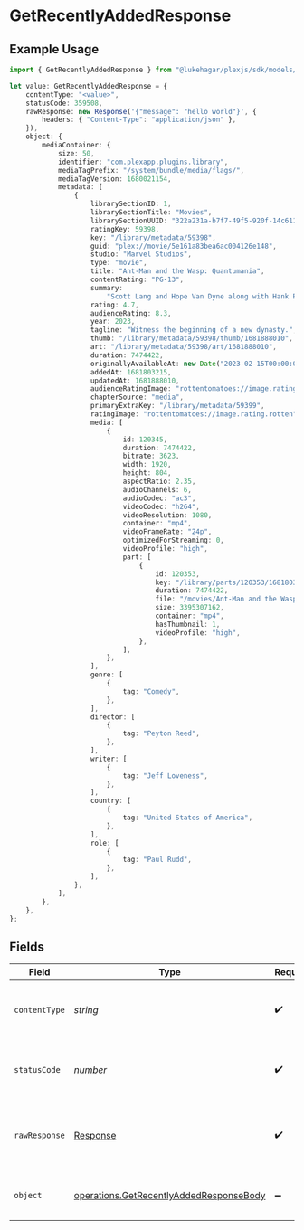 # GetRecentlyAddedResponse

## Example Usage

```typescript
import { GetRecentlyAddedResponse } from "@lukehagar/plexjs/sdk/models/operations";

let value: GetRecentlyAddedResponse = {
    contentType: "<value>",
    statusCode: 359508,
    rawResponse: new Response('{"message": "hello world"}', {
        headers: { "Content-Type": "application/json" },
    }),
    object: {
        mediaContainer: {
            size: 50,
            identifier: "com.plexapp.plugins.library",
            mediaTagPrefix: "/system/bundle/media/flags/",
            mediaTagVersion: 1680021154,
            metadata: [
                {
                    librarySectionID: 1,
                    librarySectionTitle: "Movies",
                    librarySectionUUID: "322a231a-b7f7-49f5-920f-14c61199cd30",
                    ratingKey: 59398,
                    key: "/library/metadata/59398",
                    guid: "plex://movie/5e161a83bea6ac004126e148",
                    studio: "Marvel Studios",
                    type: "movie",
                    title: "Ant-Man and the Wasp: Quantumania",
                    contentRating: "PG-13",
                    summary:
                        "Scott Lang and Hope Van Dyne along with Hank Pym and Janet Van Dyne explore the Quantum Realm where they interact with strange creatures and embark on an adventure that goes beyond the limits of what they thought was possible.",
                    rating: 4.7,
                    audienceRating: 8.3,
                    year: 2023,
                    tagline: "Witness the beginning of a new dynasty.",
                    thumb: "/library/metadata/59398/thumb/1681888010",
                    art: "/library/metadata/59398/art/1681888010",
                    duration: 7474422,
                    originallyAvailableAt: new Date("2023-02-15T00:00:00Z"),
                    addedAt: 1681803215,
                    updatedAt: 1681888010,
                    audienceRatingImage: "rottentomatoes://image.rating.upright",
                    chapterSource: "media",
                    primaryExtraKey: "/library/metadata/59399",
                    ratingImage: "rottentomatoes://image.rating.rotten",
                    media: [
                        {
                            id: 120345,
                            duration: 7474422,
                            bitrate: 3623,
                            width: 1920,
                            height: 804,
                            aspectRatio: 2.35,
                            audioChannels: 6,
                            audioCodec: "ac3",
                            videoCodec: "h264",
                            videoResolution: 1080,
                            container: "mp4",
                            videoFrameRate: "24p",
                            optimizedForStreaming: 0,
                            videoProfile: "high",
                            part: [
                                {
                                    id: 120353,
                                    key: "/library/parts/120353/1681803203/file.mp4",
                                    duration: 7474422,
                                    file: "/movies/Ant-Man and the Wasp Quantumania (2023)/Ant-Man.and.the.Wasp.Quantumania.2023.1080p.mp4",
                                    size: 3395307162,
                                    container: "mp4",
                                    hasThumbnail: 1,
                                    videoProfile: "high",
                                },
                            ],
                        },
                    ],
                    genre: [
                        {
                            tag: "Comedy",
                        },
                    ],
                    director: [
                        {
                            tag: "Peyton Reed",
                        },
                    ],
                    writer: [
                        {
                            tag: "Jeff Loveness",
                        },
                    ],
                    country: [
                        {
                            tag: "United States of America",
                        },
                    ],
                    role: [
                        {
                            tag: "Paul Rudd",
                        },
                    ],
                },
            ],
        },
    },
};
```

## Fields

| Field                                                                                                     | Type                                                                                                      | Required                                                                                                  | Description                                                                                               |
| --------------------------------------------------------------------------------------------------------- | --------------------------------------------------------------------------------------------------------- | --------------------------------------------------------------------------------------------------------- | --------------------------------------------------------------------------------------------------------- |
| `contentType`                                                                                             | *string*                                                                                                  | :heavy_check_mark:                                                                                        | HTTP response content type for this operation                                                             |
| `statusCode`                                                                                              | *number*                                                                                                  | :heavy_check_mark:                                                                                        | HTTP response status code for this operation                                                              |
| `rawResponse`                                                                                             | [Response](https://developer.mozilla.org/en-US/docs/Web/API/Response)                                     | :heavy_check_mark:                                                                                        | Raw HTTP response; suitable for custom response parsing                                                   |
| `object`                                                                                                  | [operations.GetRecentlyAddedResponseBody](../../../sdk/models/operations/getrecentlyaddedresponsebody.md) | :heavy_minus_sign:                                                                                        | The recently added content                                                                                |